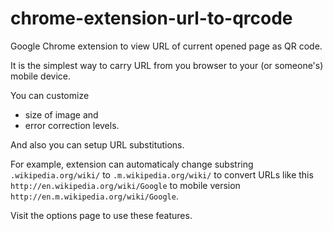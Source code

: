 chrome-extension-url-to-qrcode
==============================

Google Chrome extension to view URL of current opened page as QR code.

It is the simplest way to carry URL from you browser to your
(or someone's) mobile device.

You can customize

  - size of image and
  - error correction levels.

And also you can setup URL substitutions.

For example, extension can automaticaly change
substring `.wikipedia.org/wiki/` to `.m.wikipedia.org/wiki/` to
convert URLs like this
`http://en.wikipedia.org/wiki/Google`
to mobile version
`http://en.m.wikipedia.org/wiki/Google`.

Visit the options page to use these features.
